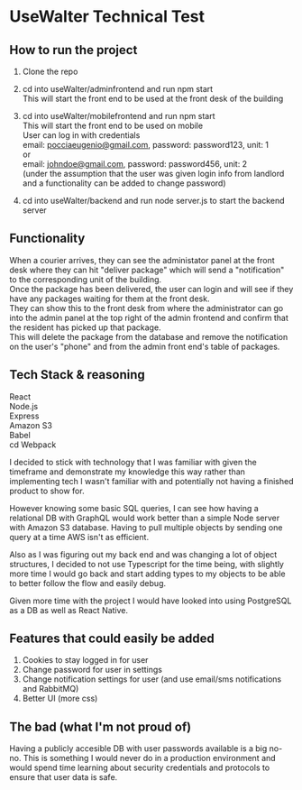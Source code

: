 # UseWalter Technical Test

## How to run the project

1. Clone the repo <br />
2. cd into useWalter/adminfrontend and run npm start <br />
    This will start the front end to be used at the front desk of the building
3. cd into useWalter/mobilefrontend and run npm start <br />
    This will start the front end to be used on mobile <br />
    User can log in with credentials <br />
    email: pocciaeugenio@gmail.com, password: password123, unit: 1 <br />
    or <br />
    email: johndoe@gmail.com, password: password456, unit: 2 <br />
    (under the assumption that the user was given login info from landlord and a functionality can be added to change password)

4. cd into useWalter/backend and run node server.js to start the backend server

## Functionality

When a courier arrives, they can see the administator panel at the front desk where they can hit "deliver package" which will send a "notification" to the corresponding unit of the building. <br />
Once the package has been delivered, the user can login and will see if they have any packages waiting for them at the front desk. <br />
They can show this to the front desk from where the administrator can go into the admin panel at the top right of the admin frontend and confirm that the resident has picked up that package. <br />
This will delete the package from the database and remove the notification on the user's "phone" and from the admin front end's table of packages.

## Tech Stack & reasoning
React <br />
Node.js  <br />
Express <br />
Amazon S3 <br />
Babel <br />cd
Webpack <br />

I decided to stick with technology that I was familiar with given the timeframe and demonstrate my knowledge this way rather than implementing tech I wasn't familiar with and potentially not having a finished product to show for.

However knowing some basic SQL queries, I can see how having a relational DB with GraphQL would work better than a simple Node server with Amazon S3 database. Having to pull multiple objects by sending one query at a time AWS isn't as efficient.

Also as I was figuring out my back end and was changing a lot of object structures, I decided to not use Typescript for the time being, with slightly more time I would go back and start adding types to my objects to be able to better follow the flow and easily debug.

Given more time with the project I would have looked into using PostgreSQL as a DB as well as React Native.

## Features that could easily be added
1. Cookies to stay logged in for user
2. Change password for user in settings
3. Change notification settings for user (and use email/sms notifications and RabbitMQ)
4. Better UI (more css)

## The bad (what I'm not proud of)
Having a publicly accesible DB with user passwords available is a big no-no. This is something I would never do in a production environment and would spend time learning about security credentials and protocols to ensure that user data is safe.




